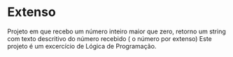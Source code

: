 # Extenso
Projeto em  que recebo um número inteiro maior que zero, retorno um string com texto descritivo do número recebido ( o  número por extenso)
Este projeto é um excercício de Lógica de Programação.
